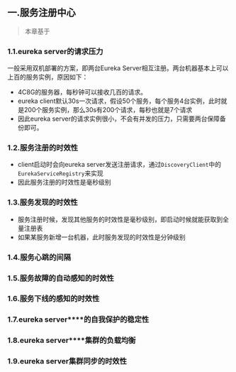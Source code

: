 ## 一.服务注册中心
> 本章基于
### 1.1.eureka server的请求压力
一般采用双机部署的方案，即两台Eureka Server相互注册。两台机器基本上可以上百的服务实例，原因如下：
 - 4C8G的服务器，每秒钟可以接收几百的请求。
 - eureka client默认30s一次请求，假设50个服务，每个服务4台实例，此时就是200个服务实例，那么30s有200个请求，每秒也就是7个请求
 - 因此eureka server的请求实例很小，不会有并发的压力，只需要两台保障备份即可。

### 1.2.服务注册的时效性
 - client启动时会向eureka server发送注册请求，通过`DiscoveryClient`中的`EurekaServiceRegistry`来实现
 - 因此服务注册的时效性是毫秒级别

### 1.3.服务发现的时效性
 - 服务注册时候，发现其他服务的时效性是毫秒级别，即启动时候就能获取到全量注册表
 - 如果某服务新增一台机器，此时服务发现的时效性是分钟级别


 

### 1.4.服务心跳的间隔

 

### 1.5.服务故障的自动感知的时效性

 

### 1.6.服务下线的感知的时效性

 

### 1.7.eureka server****的自我保护的稳定性

 

### 1.8.eureka server****集群的负载均衡

 

### 1.9.eureka server集群同步的时效性

























